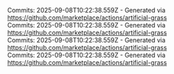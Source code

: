 Commits: 2025-09-08T10:22:38.559Z - Generated via https://github.com/marketplace/actions/artificial-grass
<br>
Commits: 2025-09-08T10:22:38.559Z - Generated via https://github.com/marketplace/actions/artificial-grass
<br>
Commits: 2025-09-08T10:22:38.559Z - Generated via https://github.com/marketplace/actions/artificial-grass
<br>
Commits: 2025-09-08T10:22:38.559Z - Generated via https://github.com/marketplace/actions/artificial-grass
<br>
